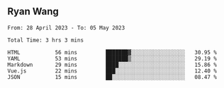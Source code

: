 ## Ryan Wang

<!--START_SECTION:waka-->

```text
From: 28 April 2023 - To: 05 May 2023

Total Time: 3 hrs 3 mins

HTML           56 mins         ███████▓░░░░░░░░░░░░░░░░░   30.95 %
YAML           53 mins         ███████▒░░░░░░░░░░░░░░░░░   29.19 %
Markdown       29 mins         ████░░░░░░░░░░░░░░░░░░░░░   15.86 %
Vue.js         22 mins         ███░░░░░░░░░░░░░░░░░░░░░░   12.40 %
JSON           15 mins         ██░░░░░░░░░░░░░░░░░░░░░░░   08.47 %
```

<!--END_SECTION:waka-->
